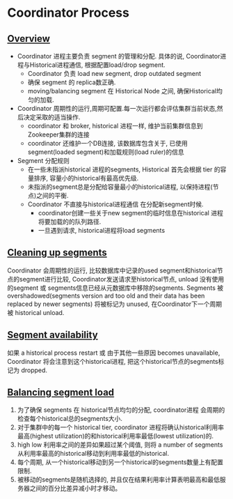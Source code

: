 # Coordinator Process

## [Overview](https://druid.apache.org/docs/latest/design/coordinator.html#overview)
 - Coordinator 进程主要负责 segment 的管理和分配. 具体的说, Coordinator进程与Historical进程通信, 根据配置load/drop segment.
     - Coordinator 负责 load new segment, drop outdated segment
     - 确保 segment 的 replica数正确.
     - moving/balancing segment 在 Historical Node 之间, 确保Historical均匀的加载. 
 - Coordinator 周期性的运行,周期可配置.每一次运行都会评估集群当前状态,然后决定采取的适当操作.
    - coordinator 和 broker, historical 进程一样, 维护当前集群信息到Zookeeper集群的连接
    - coordinator 还维护一个DB连接, 该数据库包含关于, 已使用segment(loaded segment)和加载规则(load ruler)的信息
 - Segment 分配规则
    - 在一些未指派historical 进程的segments, Historical 首先会根据 tier 的容量排序, 容量小的historical有最高优先级.
    - 未指派的segment总是分配给容量最小的historical进程, 以保持进程(节点)之间的平衡.
    - Coordinator 不直接与historical进程通信 在分配新segment时候.
        - coordinator创建一些关于new segment的临时信息在historical 进程将要加载的的队列路径.
        - 一旦遇到请求, historical进程将load segments
        
## [Cleaning up segments](https://druid.apache.org/docs/latest/design/coordinator.html#cleaning-up-segments)
Coordinator 会周期性的运行, 比较数据库中记录的used segment和historical节点的segment进行比较, Coordinator发送请求至historical节点, unload 没有使用的segment 或 segments信息已经从元数据库中移除的segments.
Segments 被 overshadowed(segments version ard too old and their data has been replaced by newer segments) 将被标记为 unused, 在Coordinator下一个周期被 historical unload.
## [Segment availability](https://druid.apache.org/docs/latest/design/coordinator.html#segment-availability)
如果 a historical process restart 或 由于其他一些原因 becomes unavailable, Coordinator 将会注意到这个historical进程, 把这个historical节点的segments标记为 dropped.

## [Balancing segment load](https://druid.apache.org/docs/latest/design/coordinator.html#balancing-segment-load)
 1. 为了确保 segments 在 historical节点均匀的分配, coordinator进程 会周期的检查每个historical总的segments大小.
 2. 对于集群中的每一个 historical tier, coordinator 进程将确认historical利用率最高(highest utilization)的和historical利用率最低(lowest utilization)的.
 3. high low 利用率之间的差异如果超过某个阈值, 则将 a number of segments 从利用率最高的historical移动到利用率最低的historical.
 4. 每个周期, 从一个historical移动到另一个historical的segments数量上有配置限制.
 5. 被移动的segments是随机选择的, 并且仅在结果利用率计算表明最高和最低服务器之间的百分比差异减小时才移动。
